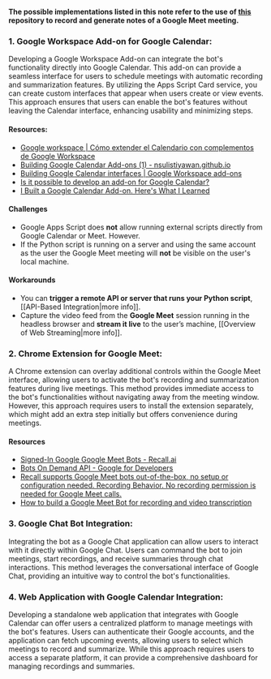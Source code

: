 
**The possible implementations listed in this note refer to the use of [this](https://github.com/dhruvldrp9/Google-Meet-Bot) repository to record and generate notes of a Google Meet meeting.**
### 1. **Google Workspace Add-on for Google Calendar:**

Developing a Google Workspace Add-on can integrate the bot's functionality directly into Google Calendar. This add-on can provide a seamless interface for users to schedule meetings with automatic recording and summarization features. By utilizing the Apps Script Card service, you can create custom interfaces that appear when users create or view events. This approach ensures that users can enable the bot's features without leaving the Calendar interface, enhancing usability and minimizing steps.

#### Resources:

- [Google workspace | Cómo extender el Calendario con complementos de Google Workspace](https://developers.google.com/workspace/add-ons/calendar?utm_source=chatgpt.com&hl=es-419)
- [Building Google Calendar Add-ons (1) - nsulistiyawan.github.io](https://nsulistiyawan.github.io/building-google-calendar-add-ons-1.html?utm_source=chatgpt.com)
- [Building Google Calendar interfaces | Google Workspace add-ons](https://developers.google.com/workspace/add-ons/calendar/building-calendar-interfaces?utm_source=chatgpt.com)
- [Is it possible to develop an add-on for Google Calendar?](https://support.google.com/calendar/thread/10594701/is-it-possible-to-develop-an-add-on-for-google-calendar?hl=en&utm_source=chatgpt.com)
- [I Built a Google Calendar Add-on. Here's What I Learned](https://ehandbook.com/i-built-a-google-calendar-add-on-heres-what-i-learned-bfb606c56a43?utm_source=chatgpt.com)


#### **Challenges**

- Google Apps Script does **not** allow running external scripts directly from Google Calendar or Meet. However.
- If the Python script is running on a server and using the same account as the user the Google Meet meeting will **not** be visible on the user's local machine.

#### **Workarounds**

- You can **trigger a remote API or server that runs your Python script**, [[API-Based Integration|more info]].
- Capture the video feed from the **Google Meet** session running in the headless browser and  **stream it live** to the user’s machine, [[Overview of Web Streaming|more info]].


### 2. **Chrome Extension for Google Meet:** 

A Chrome extension can overlay additional controls within the Google Meet interface, allowing users to activate the bot's recording and summarization features during live meetings. This method provides immediate access to the bot's functionalities without navigating away from the meeting window. However, this approach requires users to install the extension separately, which might add an extra step initially but offers convenience during meetings.​

#### Resources

- [Signed-In Google Google Meet Bots - Recall.ai](https://docs.recall.ai/docs/google-meet-login-getting-started?utm_source=chatgpt.com)
- [Bots On Demand API - Google for Developers](https://developers.google.com/bots-on-demand?utm_source=chatgpt.com)
- [Recall supports Google Meet bots out-of-the-box, no setup or configuration needed. Recording Behavior. No recording permission is needed for Google Meet calls.](https://docs.recall.ai/docs/google-meet?utm_source=chatgpt.com)
- [How to build a Google Meet Bot for recording and video transcription](https://www.gladia.io/blog/how-to-build-a-google-meet-bot-for-recording-and-video-transcription?utm_source=chatgpt.com)

### 3. **Google Chat Bot Integration:**

Integrating the bot as a Google Chat application can allow users to interact with it directly within Google Chat. Users can command the bot to join meetings, start recordings, and receive summaries through chat interactions. This method leverages the conversational interface of Google Chat, providing an intuitive way to control the bot's functionalities.

### 4. **Web Application with Google Calendar Integration:**

Developing a standalone web application that integrates with Google Calendar can offer users a centralized platform to manage meetings with the bot's features. Users can authenticate their Google accounts, and the application can fetch upcoming events, allowing users to select which meetings to record and summarize. While this approach requires users to access a separate platform, it can provide a comprehensive dashboard for managing recordings and summaries.

